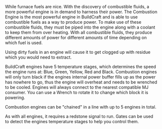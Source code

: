 <chapter name="tile.engineIron.name"/>
<lore>
While furnace fuels are nice. With the discovery of combustible fluids, a more powerful engine is in demand to harness their power.
</lore>
<no_lore>
The Combustion Engine is the most powerful engine in BuildCraft and is able to use combustible fuels as a way to produce power.
</no_lore>
<chapter name="Information"/>
To make use of these combustible fluids, they must be piped into the engine along with a coolant to keep them from over heating.
<recipes_usages stack="buildcraftcore:engine_iron"/>
<chapter name="Different Fuels"/>
With all combustible fluids, they produce different amounts of power for different amounts of time depending on which fuel is used.

Using dirty fuels in an engine will cause it to get clogged up with residue which you would need to extract.

<chapter name="Engine Mechanics"/>
BuildCraft engines have 5 temperature stages, which determines the speed the engine runs at: Blue, Green, Yellow, Red and Black.
Combustion engines will only turn black if the engines internal power buffer fills up as the power has nowhere to go, thus the engine will overheat and needs to be wrenched to be cooled.
Engines will always connect to the nearest compatible MJ consumer.
You can use a Wrench to rotate it to change which block it is powering.

Combustion engines can be "chained" in a line with up to 5 engines in total.

As with all engines, it <bold>requires a redstone signal to run.</bold>
Gates can be used to detect the engines temperature stages to help you control them.

